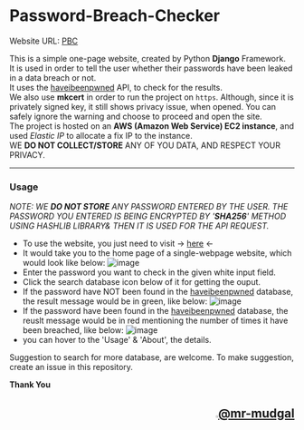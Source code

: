 # Password-Breach-Checker
Website URL: [PBC](https://bit.ly/pbc_RM)  

This is a simple one-page website, created by Python **Django** Framework.  
It is used in order to tell the user whether their passwords have been leaked in a data breach or not.  
It uses the [haveibeenpwned](https://haveibeenpwned.com) API, to check for the results.  
We also use **mkcert** in order to run the project on ```https```. Although, since it is privately signed key, it still shows privacy issue, when opened. You can safely ignore the warning and choose to proceed and open the site.  
The project is hosted on an **AWS (Amazon Web Service) EC2 instance**, and used _Elastic IP_ to allocate a fix IP to the instance.  
WE **DO NOT COLLECT/STORE** ANY OF YOU DATA, AND RESPECT YOUR PRIVACY.
***
### Usage
_NOTE: WE **DO NOT STORE** ANY PASSWORD ENTERED BY THE USER. THE PASSWORD YOU ENTERED IS BEING ENCRYPTED BY '**SHA256**' METHOD USING HASHLIB LIBRARY& THEN IT IS USED FOR THE API REQUEST._
- To use the website, you just need to visit -> [here](https://bit.ly/pbc_RM) <-
- It would take you to the home page of a single-webpage website, which would look like below:
![image](https://github.com/mr-mudgal/Password-Breach-Checker/assets/100049039/693d7996-f0c9-4a51-a30e-6d575cf13939)
- Enter the password you want to check in the given white input field.
- Click the search database icon below of it for getting the ouput.
- If the password have NOT been found in the [haveibeenpwned](https://haveibeenpwned.com) database, the result message would be in green, like below:
![image](https://github.com/mr-mudgal/Password-Breach-Checker/assets/100049039/687247f8-1e06-4be9-86e3-47424b87bd2e)
- If the password have been found in the [haveibeenpwned](https://haveibeenpwned.com) database, the reuslt message would be in red mentioning the number of times it have been breached, like below:
![image](https://github.com/mr-mudgal/Password-Breach-Checker/assets/100049039/f211f30f-6afc-4a17-8a96-d2a070570da5)
- you can hover to the 'Usage' & 'About', the details.


Suggestion to search for more database, are welcome. To make suggestion, create an issue in this repository.

**Thank You**
<h2 align="right"><img src="https://github.com/mr-mudgal/Password-Breach-Checker/assets/100049039/dcf0239b-838f-41d9-b1c4-71df543ec07d" width="3%""><a href="https://github.com/mr-mudgal">@mr-mudgal</a></h2>
